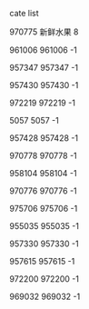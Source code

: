 cate list

970775 新鲜水果 8

961006 961006 -1

957347 957347 -1

957430 957430 -1

972219 972219 -1

5057 5057 -1

957428 957428 -1

970778 970778 -1

958104 958104 -1

970776 970776 -1

975706 975706 -1

955035 955035 -1

957330 957330 -1

957615 957615 -1

972200 972200 -1

969032 969032 -1

